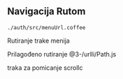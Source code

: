 ## Navigacija Rutom

`./auth/src/menuUrl.coffee`

Rutiranje trake menija

Prilagođeno rutiranje
@3-/urlli/Path.js

traka za pomicanje
scrollc